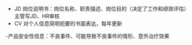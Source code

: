 - JD  岗位说明书：岗位名称、职责描述、岗位目的（决定了工作和绩效评估）
主管写JD、HR审核
- CV 对个人信息简明扼要的书面表达，每年更新

-产品安全性信息：不良事件、可能导致不良事件的情形、意外治疗效果  
	
	
	
	
	
	
